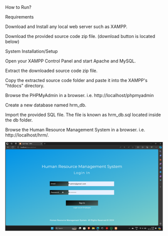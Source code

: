 How to Run?

Requirements

Download and Install any local web server such as XAMPP.

Download the provided source code zip file. (download button is located below)

System Installation/Setup

Open your XAMPP Control Panel and start Apache and MySQL.

Extract the downloaded source code zip file.

Copy the extracted source code folder and paste it into the XAMPP's "htdocs" directory.

Browse the PHPMyAdmin in a browser. i.e. http://localhost/phpmyadmin

Create a new database named hrm_db.

Import the provided SQL file. The file is known as hrm_db.sql located inside the db folder.

Browse the Human Resource Management System in a browser. i.e. http://localhost/hrm/.

![Project Screenshot](https://github.com/Sharathhk122/human-resource-management/blob/main/Screenshot%20(760).png)

